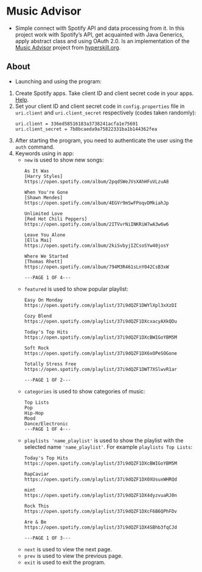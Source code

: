 # Music Advisor
* Simple connect with Spotify API and data processing from it. In this project work with Spotify’s API, get acquainted with Java Generics, apply abstract class and using OAuth 2.0. Is an implementation of the [Music Advisor](https://hyperskill.org/projects/62) project from [hyperskill.org](https://www.jetbrains.com/ru-ru/academy/).

## About
* Launching and using the program:
1. Create Spotify apps. Take client ID and client secret code in your apps. [Help](https://developer.spotify.com/documentation/general/guides/authorization/app-settings/).
2. Set your client ID and client secret code in `config.properties` file in `uri.client` and `uri.client_secret` respectively (codes taken randomly):
   ```
   uri.client = 336ed58516183a3738241acfa1e75691
   uri.client_secret = 7b8bcaeda9a75822331ba1b144362fea
   ```
3. After starting the program, you need to authenticate the user using the `auth` command.
4. Keywords using in app:
   * `new` is used to show new songs:
      ```
      As It Was
      [Harry Styles]
      https://open.spotify.com/album/2pqdSWeJVsXAhHFuVLzuA8

      When You're Gone
      [Shawn Mendes]
      https://open.spotify.com/album/4EGVr9mSwFPoqvDMkiahJp

      Unlimited Love
      [Red Hot Chili Peppers]
      https://open.spotify.com/album/2ITVvrNiINKRiW7wA3w6w6

      Leave You Alone
      [Ella Mai]
      https://open.spotify.com/album/2kiSvbyjIZCsoSYw40josY

      Where We Started
      [Thomas Rhett]
      https://open.spotify.com/album/794M3R461sLnY042CsB3xW

      ---PAGE 1 OF 4---
      ```
   * `featured` is used to show popular playlist:
      ```
      Easy On Monday
      https://open.spotify.com/playlist/37i9dQZF1DWYlXpl3xXzDI

      Cozy Blend
      https://open.spotify.com/playlist/37i9dQZF1DXcxacyAXkQDu

      Today's Top Hits
      https://open.spotify.com/playlist/37i9dQZF1DXcBWIGoYBM5M

      Soft Rock
      https://open.spotify.com/playlist/37i9dQZF1DX6xOPeSOGone

      Totally Stress Free
      https://open.spotify.com/playlist/37i9dQZF1DWT7XSlwvR1ar

      ---PAGE 1 OF 2---
      ```
   * `categories` is used to show categories of music:
      ```
      Top Lists
      Pop
      Hip-Hop
      Mood
      Dance/Electronic
      ---PAGE 1 OF 4---
      ```
   * `playlists 'name_playlist'` is used to show the playlist with the selected name `'name_playlist'`.
      For example `playlists Top Lists`:
      ```
      Today's Top Hits
      https://open.spotify.com/playlist/37i9dQZF1DXcBWIGoYBM5M

      RapCaviar
      https://open.spotify.com/playlist/37i9dQZF1DX0XUsuxWHRQd

      mint
      https://open.spotify.com/playlist/37i9dQZF1DX4dyzvuaRJ0n

      Rock This
      https://open.spotify.com/playlist/37i9dQZF1DXcF6B6QPhFDv

      Are & Be
      https://open.spotify.com/playlist/37i9dQZF1DX4SBhb3fqCJd

      ---PAGE 1 OF 3---
      ```
   * `next` is used to view the next page.
   * `prev` is used to view the previous page.
   * `exit` is used to exit the program.